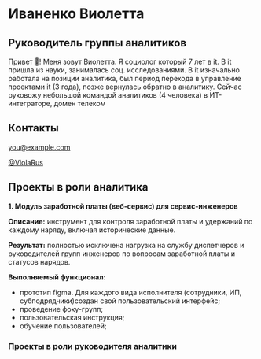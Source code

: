 <div class="header__text-box row">
    <div class="header__text">
        <h1 class="heading-primary">
        <!-- ФИО-->
        <span>Иваненко Виолетта</span>
        <!-- должность--> 
        <h2>Руководитель группы аналитиков</h2>
        <p>
        Привет 👋! Меня зовут Виолетта. Я социолог который 7 лет в it. В it пришла из науки, занималась соц. исследованиями. В it изначально работала на позиции аналитика, был период перехода в управление проектами it (3 года), позже вернулась обратно в аналитику. Сейчас руковожу небольшой командой аналитиков (4 человека) в ИТ-интеграторе, домен телеком      
        <section class="contact" id="contact">
        <div class="row">
        <h2>Контакты</h2>
        <div class="contact__info">
        <a href="mailto:you@example.com" class="btn">you@example.com</a>
        <p>
        <a href="mailto:@ViolaRus" class="btn">@ViolaRus</a>    
        </div>
        </div>
        </section>
        <!-- Описание проеков в роли аналитики--> 
        <h2>Проекты в роли аналитика</h2>
        <p>
        <strong>1. Модуль заработной платы (веб-сервис) для сервис-инженеров</strong>
        </p>
        <strong>Описание:</strong> инструмент для контроля заработной платы и удержаний по каждому наряду, включая исторические данные. 
        </p>
        <strong>Результат:</strong> полностью исключена нагрузка на службу диспетчеров и руководителей групп инженеров по вопросам заработной платы и статусов нарядов.
        </p>
        <strong>Выполняемый функционал:</strong>
        <ul class="Выполняемый функционал">
        <li>прототип figma. Для каждого вида исполнителя (сотрудники, ИП, субподрядчики)создан свой пользовательский интерфейс;</li>
        <li>проведение фоку-групп;</li>
        <li>пользовательская инструкция;</li>
        <li>обучение пользователей;</li>
    </ul>
       <!-- Описание проеков в роли руководителя аналитики--> 
        <h3>Проекты в роли руководителя аналитики</h3>
        <p>
  
